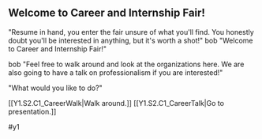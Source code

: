 ## Welcome to Career and Internship Fair!

"Resume in hand, you enter the fair unsure of what you'll find. You honestly doubt you'll be interested in anything, but it's worth a shot!"
bob "Welcome to Career and Internship Fair!"

bob "Feel free to walk around and look at the organizations here. We are also going to have a talk on professionalism if you are interested!"

"What would you like to do?"

[[Y1.S2.C1_CareerWalk|Walk around.]]
[[Y1.S2.C1_CareerTalk|Go to presentation.]]

#y1 